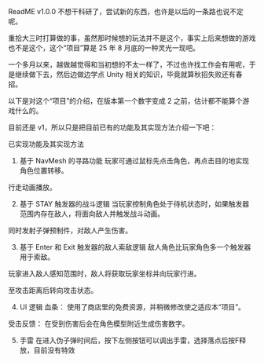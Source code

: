 ReadME v1.0.0
不想干科研了，尝试新的东西，也许是以后的一条路也说不定呢。

重拾大三时打算做的事，虽然那时候想的玩法并不是这个，事实上后来想做的游戏也不是这个，这个“项目”算是 25 年 8 月底的一种灵光一现吧。

一个多月以来，越做越觉得和当初想的不太一样了，不过也许找工作会有用呢，于是继续做下去，然后边做边学点 Unity 相关的知识，毕竟就算秋招失败还有春招。

以下是对这个“项目”的介绍，在版本第一个数字变成 2 之前，估计都不能算个游戏什么的。

目前还是 v1，所以只是把目前已有的功能及其实现方法介绍一下吧：

已实现功能及其实现方法
1. 基于 NavMesh 的寻路功能
玩家可通过鼠标先点击角色，再点击目的地实现角色位置转移。

行走动画播放。

2. 基于 STAY 触发器的战斗逻辑
当玩家控制角色处于待机状态时，如果触发器范围内存在敌人，将面向敌人并触发战斗动画。

同时发射子弹预制件，对敌人产生伤害。

3. 基于 Enter 和 Exit 触发器的敌人索敌逻辑
敌人角色比玩家角色多一个触发器用于索敌。

玩家进入敌人感知范围时，敌人将获取玩家坐标并向玩家行进。

至攻击距离后转向攻击状态。

4. UI 逻辑
血条： 使用了商店里的免费资源，并稍微修改使之适应本“项目”。

受击反馈： 在受到伤害后会在角色模型附近生成伤害数字。

5. 手雷
在进入伪子弹时间后，按下左侧按钮可以调出手雷，选择落点后按F释放，目前没有特效

